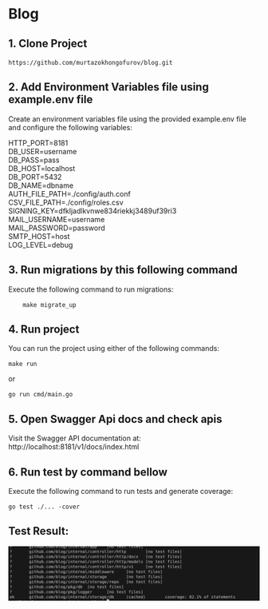 # Blog

## 1. Clone Project
```
https://github.com/murtazokhongofurov/blog.git
```

## 2. Add Environment Variables file using example.env file
Create an environment variables file using the provided example.env file and configure the following variables: <br>

HTTP_PORT=8181 <br>
DB_USER=username <br>
DB_PASS=pass <br>
DB_HOST=localhost <br>
DB_PORT=5432 <br>
DB_NAME=dbname <br>
AUTH_FILE_PATH=./config/auth.conf <br>
CSV_FILE_PATH=./config/roles.csv <br>
SIGNING_KEY=dfkljadlkvnwe834riekkj3489uf39ri3 <br>
MAIL_USERNAME=username <br>
MAIL_PASSWORD=password <br>
SMTP_HOST=host <br>
LOG_LEVEL=debug <br>

## 3. Run migrations by this following command
Execute the following command to run migrations: <br>
```
    make migrate_up
```

## 4. Run project
You can run the project using either of the following commands: <br>
```
make run
```

or

```
go run cmd/main.go
```

## 5. Open Swagger Api docs and check apis
Visit the Swagger API documentation at: <br>
http://localhost:8181/v1/docs/index.html

## 6. Run test by command bellow
Execute the following command to run tests and generate coverage: <br>
```
go test ./... -cover
```

## Test Result:
![alt text](images/test.png)


